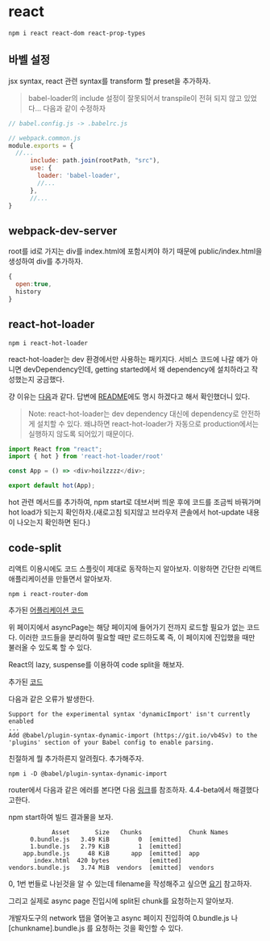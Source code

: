 # react

```
npm i react react-dom react-prop-types
```

## 바벨 설정 

jsx syntax, react 관련 syntax를 transform 할 preset을 추가하자.

> babel-loader의 include 설정이 잘못되어서 transpile이 전혀 되지 않고 있었다... 다음과 같이 수정하자
```js
// babel.config.js -> .babelrc.js

// webpack.common.js
module.exports = {
  //...
      include: path.join(rootPath, "src"),
      use: {
        loader: 'babel-loader',
        //...
      },
      //...
}
```

## webpack-dev-server

root를 id로 가지는 div를 index.html에 포함시켜야 하기 때문에 public/index.html을 생성하여 div를 추가하자.

```js
{
  open:true,
  history
}

```

## react-hot-loader

```
npm i react-hot-loader
```

react-hot-loader는 dev 환경에서만 사용하는 패키지다. 서비스 코드에 나갈 얘가 아니면 devDependency인데, getting started에서 왜 dependency에 설치하라고 작성했는지 궁금했다.

걍 이유는 [다음](https://github.com/gaearon/react-hot-loader/issues/675)과 같다. 답변에 [README](https://github.com/gaearon/react-hot-loader/issues/675)에도 명시 하겠다고 해서 확인했더니 있다.

> Note: react-hot-loader는 dev dependency 대신에 dependency로 안전하게 설치할 수 있다. 왜냐하면 react-hot-loader가 자동으로 production에서는 실행하지 않도록 되어있기 때문이다.

```js
import React from "react";
import { hot } from 'react-hot-loader/root'

const App = () => <div>hoilzzzz</div>;

export default hot(App);
```

hot 관련 메서드를 추가하여, npm start로 데브서버 띄운 후에 코드를 조금씩 바꿔가며 hot load가 되는지 확인하자.(새로고침 되지않고 브라우저 콘솔에서 hot-update 내용이 나오는지 확인하면 된다.)

## code-split

리액트 이용시에도 코드 스플릿이 제대로 동작하는지 알아보자. 이왕하면 간단한 리액트 애플리케이션을 만들면서 알아보자.

```
npm i react-router-dom
```

추가된 [어플리케이션 코드](https://github.com/hoilzz/create-react-boilerplate-hoil/commit/f5509353d0c4b0cad0a3f00d0931c3ab4437c743)

위 페이지에서 asyncPage는 해당 페이지에 들어가기 전까지 로드할 필요가 없는 코드다. 이러한 코드들을 분리하여 필요할 때만 로드하도록 즉, 이 페이지에 진입했을 때만 불러올 수 있도록 할 수 있다. 

React의 lazy, suspense를 이용하여 code split을 해보자.

추가된 [코드](https://github.com/hoilzz/create-react-boilerplate-hoil/commit/0d04a7746e6c12e0283ad1391e361941fa67a156)

다음과 같은 오류가 발생한다.

```
Support for the experimental syntax 'dynamicImport' isn't currently enabled 
...
Add @babel/plugin-syntax-dynamic-import (https://git.io/vb4Sv) to the 'plugins' section of your Babel config to enable parsing.
```

친절하게 뭘 추가하른지 알려줬다. 추가해주자.

```
npm i -D @babel/plugin-syntax-dynamic-import
```

router에서 다음과 같은 에러를 본다면 다음 [링크](https://github.com/ReactTraining/react-router/issues/6471)를 참조하자. 4.4-beta에서 해결했다고한다. 

npm start하여 빌드 결과물을 보자.

```
            Asset       Size   Chunks             Chunk Names
      0.bundle.js   3.49 KiB        0  [emitted]
      1.bundle.js   2.79 KiB        1  [emitted]
    app.bundle.js     48 KiB      app  [emitted]  app
       index.html  420 bytes           [emitted]
vendors.bundle.js   3.74 MiB  vendors  [emitted]  vendors
```

0, 1번 번들로 나뉜것을 알 수 있는데 filename을 작성해주고 싶으면 [요기](https://webpack.js.org/guides/code-splitting/#dynamic-imports) 참고하자.

그리고 실제로 async page 진입시에 split된 chunk를 요청하는지 알아보자.

개발자도구의 network 탭을 열어놓고 async 페이지 진입하여 0.bundle.js 나 [chunkname].bundle.js 를 요청하는 것을 확인할 수 있다.

